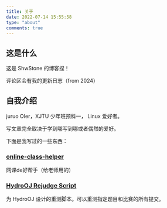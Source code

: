 ```yaml
---
title: 关于
date: 2022-07-14 15:55:58
type: "about"
comments: true
---
```


## 这是什么

这是 ShwStone 的博客捏！

评论区会有我的更新日志（from 2024）

## 自我介绍

juruo OIer，XJTU 少年班预科一， Linux 爱好者。

写文章完全取决于学到哪写到哪或者偶然的爱好。

下面是我写过的一些东西：

### [online-class-helper](https://github.com/ShwStone/online-class-helper)

网课de好帮手（给老师用的）

### [HydroOJ Rejudge Script](https://github.com/ShwStone/hydrooj-rejudge)

为 HydroOJ 设计的重测脚本。可以重测指定题目和比赛的所有提交。
